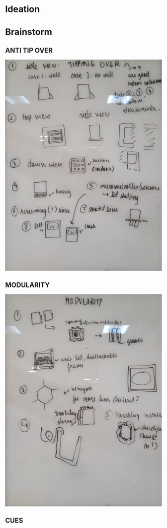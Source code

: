 # Ideation

# Brainstorm

## ANTI TIP OVER
![Sketch](1.jpeg)

## MODULARITY
![Sketch](2.jpeg)

## CUES